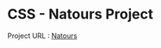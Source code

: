 # CSS - Natours Project

Project URL : [Natours](https://prabeensoreng.github.io/Natours-Project/index.html)
